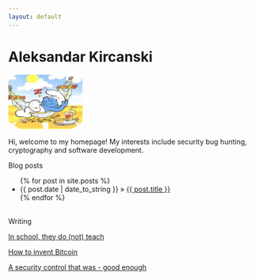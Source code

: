 ```yaml
---
layout: default
---
```


# Aleksandar Kircanski

<img src="images/smurf2.jpg" width="150" height="110" alt="hi" class="inline"/>

Hi, welcome to my homepage! My interests include security bug hunting, cryptography and software development.

Blog posts

<ul class="posts">
{% for post in site.posts %}
  <li><span class="hero">{{ post.date | date_to_string }}</span> &raquo; <a href="{{ post.url }}">{{ post.title }}</a></li>
{% endfor %}
</ul> 


<br>
Writing

<a href="./in-school-they-do-not-teach">In school, they do (not) teach</a> 

<a href="./how-to-invent-bitcoin">How to invent Bitcoin</a> 

<a href="./tcp-spoofing">A security control that was - good enough</a>
